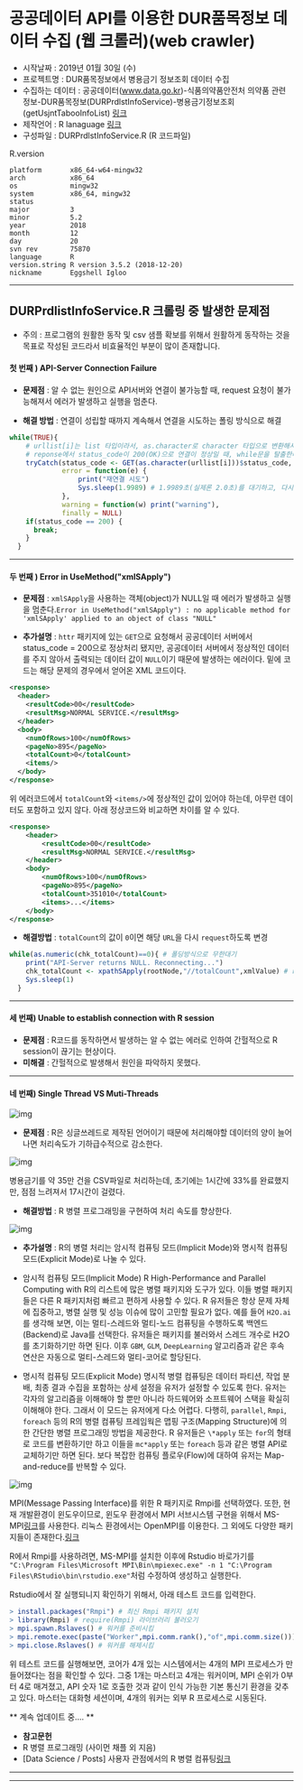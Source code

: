 # 공공데이터 API를 이용한 DUR품목정보 데이터 수집 (웹 크롤러)(web crawler)
- 시작날짜 : 2019년 01월 30일 (수)
- 프로젝트명 : DUR품목정보에서 병용금기 정보조회 데이터 수집
- 수집하는 데이터 : 공공데이터(www.data.go.kr)-식품의약품안전처 의약품 관련 정보-DUR품목정보(DURPrdlstInfoService)-병용금기정보조회(getUsjntTabooInfoList) [링크](https://www.data.go.kr/subMain.jsp?param=T1BFTkFQSUAxNTAyMDYyNw==#/L3B1YnIvcG90L215cC9Jcm9zTXlQYWdlL29wZW5EZXZHdWlkZVBhZ2UkQF4wMTJtMSRAXnB1YmxpY0RhdGFQaz0xNTAyMDYyNyRAXnB1YmxpY0RhdGFEZXRhaWxQaz11ZGRpOmZhMmViZjJjLTY0NTMtNGY5ZC1iZDg5LWVmOGUzYzc3ZTE5ZiRAXm9wcnRpblNlcU5vPTE2NzQ2JEBebWFpbkZsYWc9dHJ1ZQ==)
- 제작언어 : R lanaguage [링크](https://www.r-project.org/)
- 구성파일 : DURPrdlstInfoService.R (R 코드파일)

R.version
```
platform       x86_64-w64-mingw32          
arch           x86_64                      
os             mingw32                     
system         x86_64, mingw32             
status                                     
major          3                           
minor          5.2                         
year           2018                        
month          12                          
day            20                          
svn rev        75870                       
language       R                           
version.string R version 3.5.2 (2018-12-20)
nickname       Eggshell Igloo            
```
----

## DURPrdlistInfoService.R 크롤링 중 발생한 문제점

- 주의 : 프로그램의 원활한 동작 및 csv 샘플 확보를 위해서 원활하게 동작하는 것을 목표로 작성된 코드라서 비효율적인 부분이 많이 존재합니다.

#### 첫 번째 ) API-Server Connection Failure
- **문제점** : 알 수 없는 원인으로 API서버와 연결이 불가능할 때, request 요청이 불가능해져서 에러가 발생하고 실행을 멈춘다.

- **해결 방법** : 연결이 성립할 때까지 계속해서 연결을 시도하는 폴링 방식으로 해결
```R
while(TRUE){
    # urllist[i]는 list 타입이라서, as.character로 character 타입으로 변환해서 GET 요청한다.
    # reponse에서 status_code이 200(OK)으로 연결이 정상일 때, while문을 탈출한다. (무한대기=폴링방식)
    tryCatch(status_code <- GET(as.character(urllist[i]))$status_code,
             error = function(e) {
                 print("재연결 시도")
                 Sys.sleep(1.9989) # 1.9989초(실제론 2.0초)를 대기하고, 다시 while문을 반복한다.
             },
             warning = function(w) print("warning"),
             finally = NULL)
    if(status_code == 200) {
      break;
    }
  }
```

----

#### 두 번째 ) Error in UseMethod("xmlSApply")
- **문제점** : `xmlSApply`을 사용하는 객체(object)가 NULL일 때 에러가 발생하고 실행을 멈춘다.`Error in UseMethod("xmlSApply") : no applicable method for 'xmlSApply' applied to an object of class "NULL"`

- **추가설명** : `httr` 패키지에 있는 `GET`으로 요청해서 공공데이터 서버에서 status_code = 200으로 정상처리 됐지만, 공공데이터 서버에서 정상적인 데이터를 주지 않아서 출력되는 데이터 값이 `NULL`이기 때문에 발생하는 에러이다. 밑에 코드는 해당 문제의 경우에서 얻어온 XML 코드이다.

```xml
<response>
  <header>
    <resultCode>00</resultCode>
    <resultMsg>NORMAL SERVICE.</resultMsg>
  </header>
  <body>
    <numOfRows>100</numOfRows>
    <pageNo>895</pageNo>
    <totalCount>0</totalCount>
    <items/>
  </body>
</response>
```

위 에러코드에서 `totalCount`와 `<items/>`에 정상적인 값이 있어야 하는데, 아무런 데이터도 포함하고 있지 않다. 아래 정상코드와 비교하면 차이를 알 수 있다.
```xml
<response>
	<header>
		<resultCode>00</resultCode>
		<resultMsg>NORMAL SERVICE.</resultMsg>
	</header>
	<body>
		<numOfRows>100</numOfRows>
		<pageNo>895</pageNo>
		<totalCount>351010</totalCount>
		<items>...</items>
	</body>
</response>
```

- **해결방법** : `totalCount`의 값이 `0`이면 해당 `URL`을 다시 `request`하도록 변경
```R
while(as.numeric(chk_totalCount)==0){ # 폴딩방식으로 무한대기
    print("API-Server returns NULL. Reconnecting...")
    chk_totalCount <- xpathSApply(rootNode,"//totalCount",xmlValue) # rootNode에서 resultCode element value를 가져온다.
    Sys.sleep(1)
  }
```

----

#### 세 번째)  Unable to establish connection with R session
- **문제점** : R코드를 동작하면서 발생하는 알 수 없는 에러로 인하여 간헐적으로 R session이 끊기는 현상이다.
- **미해결** : 간헐적으로 발생해서 원인을 파악하지 못했다.

----

#### 네 번째) Single Thread VS Muti-Threads

![img](https://img1.daumcdn.net/thumb/R1920x0/?fname=http%3A%2F%2Fcfile5.uf.tistory.com%2Fimage%2F234F944C5895DD602EF4F4)

- **문제점** : R은 싱글쓰레드로 제작된 언어이기 때문에 처리해야할 데이터의 양이 늘어나면 처리속도가 기하급수적으로 감소한다. 

![img](https://blogfiles.pstatic.net/MjAxOTAyMDFfMTMy/MDAxNTQ4OTg0NjI0MTIz.1D7DAjPGb9Ytk6AU8RVXvnWRm3YDp3ZoxFxHeiB5Ew8g.zosc1nBTaPjJ2_I8kzfXgAQ2a5eD27BkWPzvt_m5MzMg.PNG.jjscan/time.png)

  병용금기를 약 35만 건을 CSV파일로 처리하는데, 초기에는 1시간에 33%를 완료했지만, 점점 느려져서 17시간이 걸렸다.

- **해결방법** : R 병렬 프로그래밍을 구현하여 처리 속도를 향상한다.

![img](https://t1.daumcdn.net/cfile/tistory/21212C4C5895DD5E11)

- **추가설명** : R의 병렬 처리는 암시적 컴퓨팅 모드(Implicit Mode)와 명시적 컴퓨팅 모드(Explicit Mode)로 나눌 수 있다.

- 암시적 컴퓨팅 모드(Implicit Mode)
  R High-Performance and Parallel Computing with R의 리스트에 많은 병렬 패키지와 도구가 있다. 이들 병렬 패키지들은 다른 R 패키지처럼 빠르고 편하게 사용할 수 있다. R 유저들은 항상 문제 자체에 집중하고, 병렬 실행 및 성능 이슈에 많이 고민할 필요가 없다. 
  예를 들어 `H2O.ai`를 생각해 보면, 이는 멀티-스레드와 멀티-노드 컴퓨팅을 수행하도록 백엔드(Backend)로 Java를 선택한다. 유저들은 패키지를 불러와서 스레드 개수로 H2O를 초기화하기만 하면 된다. 이후 `GBM`, `GLM`, `DeepLearning` 알고리즘과 같은 후속 연산은 자동으로 멀티-스레드와 멀티-코어로 할당된다. 

- 명시적 컴퓨팅 모드(Explicit Mode)
  명시적 병렬 컴퓨팅은 데이터 파티션, 작업 분배, 최종 결과 수집을 포함하는 상세 설정을 유저가 설정할 수 있도록 한다. 유저는 각자의 알고리즘을 이해해야 할 뿐만 아니라 하드웨어와 소프트웨어 스택을 확실히 이해해야 한다. 그래서 이 모드는 유저에게 다소 어렵다.
  다행히, `parallel`, `Rmpi`, `foreach` 등의 R의 병렬 컴퓨팅 프레임웍은 맵핑 구조(Mapping Structure)에 의한 간단한 병렬 프로그래밍 방법을 제공한다. R 유저들은 `\*apply` 또는 `for`의 형태로 코드를 변환하기만 하고 이들을 `mc*apply` 또는 `foreach` 등과 같은 병렬 API로 교체하기만 하면 된다. 보다 복잡한 컴퓨팅 플로우(Flow)에 대하여 유저는 Map-and-reduce를 반복할 수 있다.

![img](https://img1.daumcdn.net/thumb/R1920x0/?fname=http%3A%2F%2Fcfile23.uf.tistory.com%2Fimage%2F2233904C5895DD603185B8)

  MPI(Message Passing Interface)를 위한 R 패키지로 Rmpi를 선택하였다. 또한, 현재 개발환경이 윈도우이므로, 윈도우 환경에서 MPI 서브시스템 구현을 위해서 MS-MPI[링크](https://docs.microsoft.com/en-us/message-passing-interface/microsoft-mpi)를 사용한다. 리눅스 환경에서는 OpenMPI를 이용한다.  그 외에도 다양한 패키지들이 존재한다.[링크](https://cran.r-project.org/web/views/HighPerformanceComputing.html)

R에서 Rmpi를 사용하려면, MS-MPI를 설치한 이후에 Rstudio 바로가기를 `"C:\Program Files\Microsoft MPI\Bin\mpiexec.exe" -n 1 "C:\Program Files\RStudio\bin\rstudio.exe"`처럼 수정하여 생성하고 실행한다.

Rstudio에서 잘 실행되니지 확인하기 위해서, 아래 테스트 코드를 입력한다.

```R
> install.packages("Rmpi") # 최신 Rmpi 패키지 설치
> library(Rmpi) # require(Rmpi) 라이브러리 불러오기
> mpi.spawn.Rslaves() # 워커를 준비시킴
> mpi.remote.exec(paste("Worker",mpi.comm.rank(),"of",mpi.comm.size()))
> mpi.close.Rslaves() # 워커를 해제시킴
```

위 테스트 코드를 실행해보면, 코어가 4개 있는 시스템에서는 4개의 MPI 프로세스가 만들어졌다는 점을 확인할 수 있다. 그중 1개는 마스터고 4개는 워커이며, MPI 순위가 0부터 4로 매겨졌고, API 숫자 1로 호출한 것과 같이 인식 가능한 기본 통신기 환경을 갖추고 있다. 마스터는 대화형 세션이며, 4개의 워커는 외부 R 프로세스로 시동된다.

** 계속 업데이트 중.... **

- **참고문헌**
- R 병렬 프로그래밍 (사이먼 채플 외 지음)
- [Data Science / Posts] 사용자 관점에서의 R 병렬 컴퓨팅[링크](https://cinema4dr12.tistory.com/1024)

----

----
